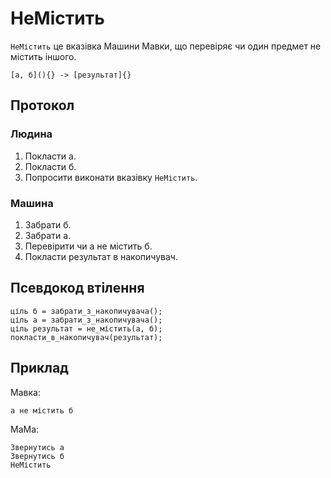 # НеМістить

`НеМістить` <keyword>це</keyword> вказівка <subject>Машини Мавки</subject>, що перевіряє чи один предмет не містить
іншого.

```
[а, б](){} -> [результат]{}
```

## Протокол

### Людина

1. Покласти а.
2. Покласти б.
3. Попросити виконати вказівку `НеМістить`.

### Машина

1. Забрати б.
2. Забрати а.
3. Перевірити чи а не містить б.
4. Покласти результат в накопичувач.

## Псевдокод втілення

```ціль
ціль б = забрати_з_накопичувача();
ціль а = забрати_з_накопичувача();
ціль результат = не_містить(а, б);
покласти_в_накопичувач(результат);
```

## Приклад

<subject>Мавка</subject>:

```мавка
а не містить б
```

<subject>МаМа</subject>:

```мама
Звернутись а
Звернутись б
НеМістить
```